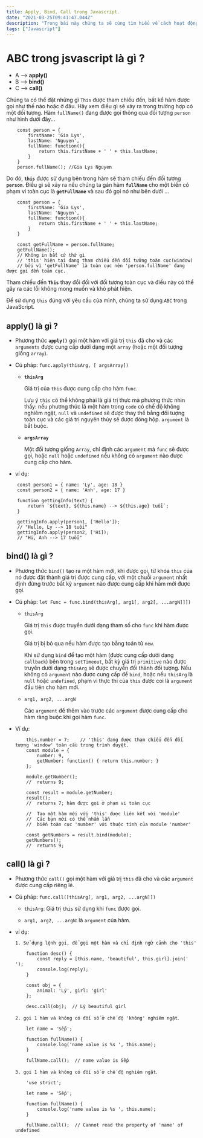 ```yaml
---
title: Apply, Bind, Call trong Javascript.
date: "2021-03-25T09:41:47.044Z"
description: "Trong bài này chúng ta sẽ cùng tìm hiểu về cách hoạt động của 'Apply', 'Bind', 'Call' trong javascript."
tags: ["Javascript"]
---
```


# ABC trong jsvascript là gì ?

- A --> **apply()**
- B --> **bind()**
- C --> **call()**

Chúng ta có thể đặt những gì `This` được tham chiếu đến, bất kể hàm được gọi như thế nào hoặc ở đâu. Hãy xem điều gì sẽ xảy ra trong trường hợp có một đối tượng. Hàm `fullName()` đang được gọi thông qua đối tượng `person` như hình dưới đây...

```
    const person = {
        firstName: 'Gia Lys',
        lastName: 'Nguyen',
        fullName: function(){
            return this.firstName + ' ' + this.lastName;
        }
    }
    person.fullName(); //Gia Lys Nguyen
```

Do đó, **`this`** được sử dụng bên trong hàm sẽ tham chiếu đến đối tượng **`person`**. Điều gì sẽ xảy ra nếu chúng ta gán hàm **`fullName`** cho một biến có phạm vi toàn cục là **`getFullName`** và sau đó gọi nó như bên dưới ...

```
    const person = {
        firstName: 'Gia Lys',
        lastName: 'Nguyen',
        fullName: function(){
            return this.firstName + ' ' + this.lastName;
        }
    }

    const getFullName = person.fullName; 
    getFullName(); 
    // Không in bất cứ thứ gì
    // 'this' hiện tại đang tham chiếu đến đối tưởng toàn cục(window)
    // bởi vì 'getFullName' là toàn cục nên 'person.fullName' đang được gọi đến toàn cục.
```

Tham chiếu đến **`This`** thay đổi đối với đối tượng toàn cục và điều này có thể gây ra các lỗi không mong muốn và khó phát hiện.

Để sử dụng `this` đúng với yêu cầu của mình, chúng ta sử dụng `ABC` trong JavaScript.

## apply() là gì ?
- Phương thức **`apply()`** gọi một hàm với giá trị `this` đã cho và các `arguments` được cung cấp dưới dạng một `array` (hoặc một đối tượng giống `array`).

- Cú pháp: ```func.apply(thisArg, [ argsArray])```
  
  - **`thisArg`**
    
    Giá trị của `this` được cung cấp cho hàm `func`.

    Lưu ý `this` có thể không phải là giá trị thực mà phương thức nhìn thấy: nếu phương thức là một hàm trong `code` có chế độ không nghiêm ngặt, `null` và `undefined` sẽ được thay thế bằng đối tượng toàn cục và các giá trị nguyên thủy sẽ được đóng hộp. `argument` là bắt buộc.

  - **`argsArray`**

    Một đối tượng giống `Array`, chỉ định các `argument` mà `func` sẽ được gọi, hoặc `null` hoặc `undefined` nếu không có `argument` nào được cung cấp cho hàm.

- ví dụ:
```
    const person1 = { name: 'Ly', age: 18 }
    const person2 = { name: 'Anh', age: 17 }

    function gettingInfo(text) {
        return `${text}, ${this.name} --> ${this.age} tuổi`;
    }

    gettingInfo.apply(person1, ['Hello']);
    // "Hello, Ly --> 18 tuổi"
    gettingInfo.apply(person2, ['Hi]);
    // "Hi, Anh --> 17 tuổi"
```


## bind() là gì ?

- Phương thức `bind()` tạo ra một hàm mới, khi được gọi, từ khóa `this` của nó được đặt thành giá trị được cung cấp, với một chuỗi `argument` nhất định đứng trước bất kỳ `argument` nào được cung cấp khi hàm mới được gọi.

- Cú pháp: ```let Func = func.bind(thisArg[, arg1[, arg2[, ...argN]]])```
  
  - `thisArg`

    Giá trị `this` được truyền dưới dạng tham số cho `func` khi hàm được gọi. 
    
    Giá trị bị bỏ qua nếu hàm được tạo bằng toán tử `new`.
    
    Khi sử dụng `bind` để tạo một hàm (được cung cấp dưới dạng `callback`) bên trong `setTimeout`, bất kỳ giá trị `primitive` nào được truyền dưới dạng `thisArg` sẽ được chuyển đổi thành đối tượng. Nếu không có `argument` nào được cung cấp để `bind`, hoặc nếu `thisArg` là `null` hoặc `undefined`, phạm vi thực thi của `this` được coi là `argument` đầu tiên cho hàm mới.

  - `arg1, arg2, ...argN`

    Các `argument` để thêm vào trước các `argument` được cung cấp cho hàm ràng buộc khi gọi hàm `func`.

- Ví dụ:
    ```
        this.number = 7;    // 'this' đang được tham chiếu đến đối tượng 'window' toàn cầu trong trình duyệt.
        const module = {
            number: 9,
            getNumber: function() { return this.number; }
        };

        module.getNumber();
        //  returns 9;

        const result = module.getNumber;
        result();
        //  returns 7; hàm được gọi ở phạm vi toàn cục

        //  Tạo một hàm mới với 'this' được liên kết với 'module'
        //  Các bạn mới có thể nhầm lẫn
        //  biến toàn cục 'number' với thuộc tính của module 'number'

        const getNumbers = result.bind(module);
        getNumbers();
        //  returns 9;
    ```


## call() là gì ?
- Phương thức `call()` gọi một hàm với giá trị `this` đã cho và các `argument` được cung cấp riêng lẻ.

- Cú pháp: ```func.call([thisArg[, arg1, arg2, ...argN]])```

    - `thisArg`: Giá trị `this` sử dụng khi `func` được gọi.

    - `arg1, arg2, ...argN`: là `argument` của hàm.


- ví dụ:


    `1. Sử dụng lệnh gọi, để gọi một hàm và chỉ định ngữ cảnh cho 'this'`

    ```
        function desc() {
            const reply = [this.name, 'beautiful', this.girl].join(' ');
            console.log(reply);
        }

        const obj = {
            animal: 'Lý', girl: 'girl'
        };

        desc.call(obj);  // Lý beautiful girl
    ```

    `2. gọi 1 hàm và không có đối số ở chế độ 'không' nghiêm ngặt`.

    ```
        let name = 'Sếp';

        function fullName() {
            console.log('name value is %s ', this.name);
        }

        fullName.call();  // name value is Sếp
    ```

    `3. gọi 1 hàm và không có đối số ở chế độ nghiêm ngặt`.

    ```
        'use strict';

        let name = 'Sếp';

        function fullName() {
            console.log('name value is %s ', this.name);
        }

        fullName.call();  // Cannot read the property of 'name' of undefined
    ```